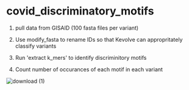 # covid_discriminatory_motifs

1. pull data from GISAID (100 fasta files per variant)

2. Use modify_fasta to rename IDs so that Kevolve can appropritately classify variants

3. Run 'extract k_mers' to identify discriminitory motifs

4. Count number of occurances of each motif in each variant 

![download (1)](https://user-images.githubusercontent.com/64996608/186219062-33744930-7c59-40e0-a96a-cd7dd3fd1fa8.png)
